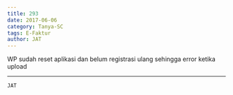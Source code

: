 ```yaml
---
title: 293
date: 2017-06-06
category: Tanya-SC
tags: E-Faktur
author: JAT
---
```


WP sudah reset aplikasi dan belum registrasi ulang sehingga error ketika upload

---



`JAT`

